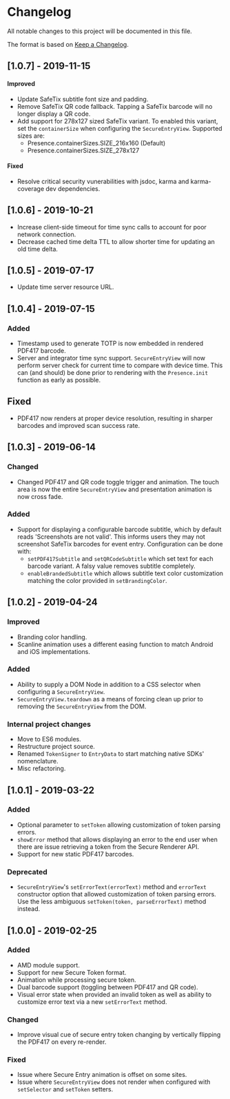 # Changelog
All notable changes to this project will be documented in this file.

The format is based on [Keep a Changelog](https://keepachangelog.com/en/1.0.0/).

## [1.0.7] - 2019-11-15
#### Improved
- Update SafeTix subtitle font size and padding.
- Remove SafeTix QR code fallback. Tapping a SafeTix barcode will no longer display a QR code.
- Add support for 278x127 sized SafeTix variant. To enabled this variant, set the `containerSize`
  when configuring the `SecureEntryView`. Supported sizes are:
  - Presence.containerSizes.SIZE_216x160 (Default)
  - Presence.containerSizes.SIZE_278x127

#### Fixed
- Resolve critical security vunerabilities with jsdoc, karma and karma-coverage dev dependencies.

## [1.0.6] - 2019-10-21
- Increase client-side timeout for time sync calls to account for poor network connection.
- Decrease cached time delta TTL to allow shorter time for updating an old time delta.

## [1.0.5] - 2019-07-17
- Update time server resource URL.

## [1.0.4] - 2019-07-15
### Added
- Timestamp used to generate TOTP is now embedded in rendered PDF417 barcode.
- Server and integrator time sync support. `SecureEntryView` will now perform server check for
  current time to compare with device time. This can (and should) be done prior to rendering with
  the `Presence.init` function as early as possible.

## Fixed
- PDF417 now renders at proper device resolution, resulting in sharper barcodes and improved scan
  success rate.

## [1.0.3] - 2019-06-14
### Changed
- Changed PDF417 and QR code toggle trigger and animation. The touch area is now the entire
`SecureEntryView` and presentation animation is now cross fade.

### Added
- Support for displaying a configurable barcode subtitle, which by default reads 'Screenshots
are not valid'. This informs users they may not screenshot SafeTix barcodes for event entry.
Configuration can be done with:
    - `setPDF417Subtitle` and `setQRCodeSubtitle` which set text for each barcode variant. A falsy
      value removes subtitle completely.
    - `enableBrandedSubtitle` which allows subtitle text color customization matching the
      color provided in `setBrandingColor`.

## [1.0.2] - 2019-04-24
### Improved
- Branding color handling.
- Scanline animation uses a different easing function to match Android and iOS implementations.

### Added
- Ability to supply a DOM Node in addition to a CSS selector when configuring a `SecureEntryView`.
- `SecureEntryView.teardown` as a means of forcing clean up prior to removing the `SecureEntryView`
  from the DOM.

### Internal project changes
- Move to ES6 modules.
- Restructure project source.
- Renamed `TokenSigner` to `EntryData` to start matching native SDKs' nomenclature.
- Misc refactoring.

## [1.0.1] - 2019-03-22
### Added
- Optional parameter to `setToken` allowing customization of token parsing errors.
- `showError` method that allows displaying an error to the end user when there are issue retrieving
  a token from the Secure Renderer API.
- Support for new static PDF417 barcodes.

### Deprecated
- `SecureEntryView`'s `setErrorText(errorText)` method and `errorText` constructor option that allowed
  customization of token parsing errors. Use the less ambiguous `setToken(token, parseErrorText)` method
  instead.

## [1.0.0] - 2019-02-25
### Added
- AMD module support.
- Support for new Secure Token format.
- Animation while processing secure token.
- Dual barcode support (toggling between PDF417 and QR code).
- Visual error state when provided an invalid token as well as ability to customize error text via a new `setErrorText` method.

### Changed
- Improve visual cue of secure entry token changing by vertically flipping the PDF417 on every re-render.

### Fixed
- Issue where Secure Entry animation is offset on some sites.
- Issue where `SecureEntryView` does not render when configured with `setSelector` and `setToken` setters.
